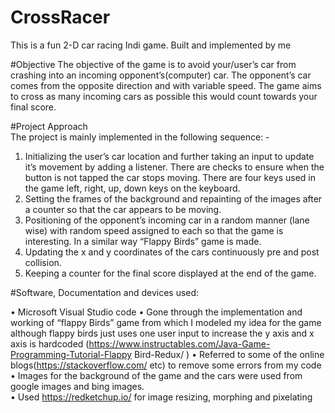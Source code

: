 # CrossRacer
This is a fun 2-D car racing Indi game. Built and implemented by me

#Objective
The objective of the game is to avoid your/user’s car from crashing into an incoming opponent’s(computer) car. The 
opponent’s car comes from the opposite direction and with variable speed. The game aims to cross as many incoming cars as possible this would count towards 
your final score. 

#Project Approach  
The project is mainly implemented in the following sequence: - 
1. Initializing the user’s car location and further taking an input to update it’s 
movement by adding a listener. There are checks to ensure when the button 
is not tapped the car stops moving. There are four keys used in the game left, 
right, up, down keys on the keyboard.  
2. Setting the frames of the background and repainting of the images after a 
counter so that the car appears to be moving. 
3. Positioning of the opponent’s incoming car in a random manner (lane wise) 
with random speed assigned to each so that the game is interesting. In a 
similar way “Flappy Birds” game is made. 
4. Updating the x and y coordinates of the cars continuously pre and post 
collision. 
5. Keeping a counter for the final score displayed at the end of the game.

#Software, Documentation and devices 
used: 

• Microsoft Visual Studio code 
• Gone through the implementation and working of “flappy Birds” game from 
which I modeled my idea for the game although flappy birds just uses one 
user input to increase the y axis and x axis is hardcoded 
(https://www.instructables.com/Java-Game-Programming-Tutorial-Flappy
Bird-Redux/ ) 
• Referred to some of the online blogs(https://stackoverflow.com/ etc) to 
remove some errors from my code 
• Images for the background of the game and the cars were used from google 
images and bing images.  
• Used https://redketchup.io/ for image resizing, morphing and pixelating
